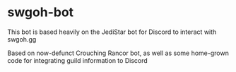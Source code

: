 # swgoh-bot
This bot is based heavily on the JediStar bot for Discord to interact with swgoh.gg

Based on now-defunct Crouching Rancor bot, as well as some home-grown code for integrating guild information to Discord
